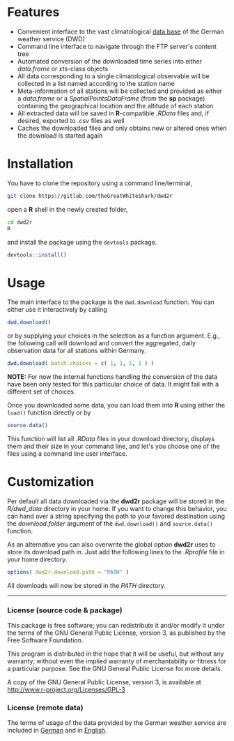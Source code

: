 # Features

- Convenient interface to the vast climatological [data
  base](ftp://ftp-cdc.dwd.de/pub/CDC/) of the German weather service
  (DWD)
- Command line interface to navigate through the FTP server's content
  tree
- Automated conversion of the downloaded time series into either
  _data.frame_ or _xts_-class objects
- All data corresponding to a single climatological observable
  will be collected in a list named according to the station name
- Meta-information of all stations will be collected and provided as
  either a _data.frame_ or a _SpatialPointsDataFrame_ (from the **sp**
  package) containing the geographical location and the altitude of each
  station
- All extracted data will be saved in **R**-compatible _.RData_ files
  and, if desired, exported to _.csv_ files as well
- Caches the downloaded files and only obtains new or altered ones
  when the download is started again
  
# Installation

You have to clone the repository using a command line/terminal,

``` bash
git clone https://gitlab.com/theGreatWhiteShark/dwd2r
```

open a **R** shell in the newly created folder,

``` bash
cd dwd2r
R
```

and install the package using the `devtools` package.

``` R
devtools::install()
```

# Usage

The main interface to the package is the `dwd.download` function. You
can either use it interactively by calling 

``` R
dwd.download()
```

or by supplying your choices in the selection as a function
argument. E.g., the following call will download and convert the
aggregated, daily observation data for all stations within Germany.

``` R
dwd.download( batch.choices = c( 1, 1, 5, 1 ) )
```

**NOTE:** For now the internal functions handling the conversion of
the data have been only tested for this particular choice of data. It
might fail with a different set of choices.

Once you downloaded some data, you can load them into **R** using
either the `load()` function directly or by

``` R
source.data()
```

This function will list all _.RData_ files in your download directory,
displays them and their size in your command line, and let's you
choose one of the files using a command line user interface.


# Customization

Per default all data downloaded via the **dwd2r** package will be
stored in the *R/dwd_data* directory in your home. If you want to
change this behavior, you can hand over a string specifying the
path to your favored destination using the _download.folder_ argument
of the `dwd.download()` and `source.data()` function. 

As an alternative you can also overwrite the global option **dwd2r**
uses to store its download path in. Just add the following lines to
the _.Rprofile_ file in your home directory.

``` R
options( dwd2r.download.path = "PATH" )
```

All downloads will now be stored in the _PATH_ directory.

---

### License (source code & package)

This package is free software; you can redistribute it and/or modify it
under the terms of the GNU General Public License, version 3, as
published by the Free Software Foundation.

This program is distributed in the hope that it will be useful, but
without any warranty; without even the implied warranty of
merchantability or fitness for a particular purpose.  See the GNU
General Public License for more details.

A copy of the GNU General Public License, version 3, is available at
<http://www.r-project.org/Licenses/GPL-3>

### License (remote data)

The terms of usage of the data provided by the German weather service
are included in [German](res/Nutzungsbedingungen_German.txt) and in
[English](res/Terms_of_use.txt).
